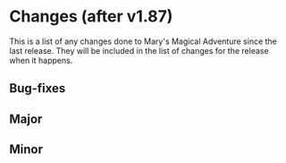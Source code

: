 # Changes (after v1.87)
This is a list of any changes done to Mary's Magical Adventure since the last release. They will be included in the list of changes for the release when it happens.
## Bug-fixes

## Major

## Minor
